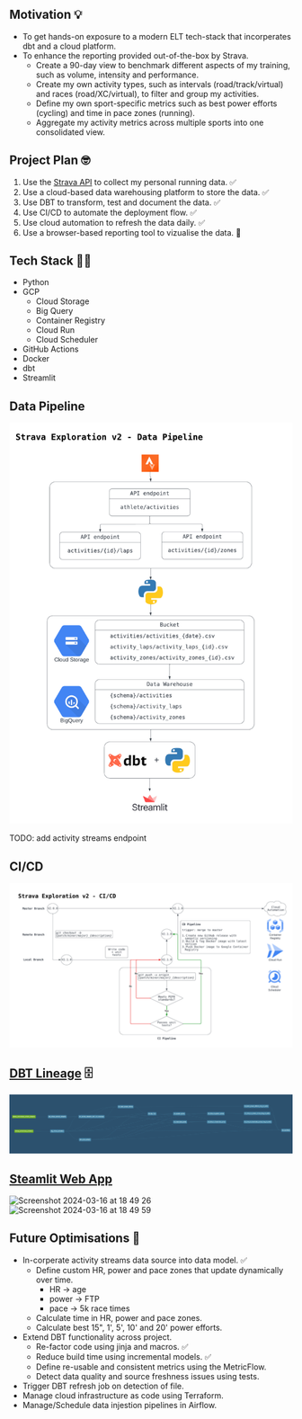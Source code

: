 ## Motivation 💡

- To get hands-on exposure to a modern ELT tech-stack that incorperates dbt and a cloud platform.
- To enhance the reporting provided out-of-the-box by Strava.
  - Create a 90-day view to benchmark different aspects of my training, such as volume, intensity and performance.
  - Create my own activity types, such as intervals (road/track/virtual) and races (road/XC/virtual), to filter and group my activities.
  - Define my own sport-specific metrics such as best power efforts (cycling) and time in pace zones (running).
  - Aggregate my activity metrics across multiple sports into one consolidated view.

## Project Plan 🤓

1. Use the [Strava API](https://developers.strava.com/docs/reference/) to collect my personal running data. ✅
2. Use a cloud-based data warehousing platform to store the data. ✅
3. Use DBT to transform, test and document the data. ✅
4. Use CI/CD to automate the deployment flow. ✅
5. Use cloud automation to refresh the data daily. ✅
6. Use a browser-based reporting tool to vizualise the data. 🚧 

## Tech Stack 👨‍💻

- Python 
- GCP
  -  Cloud Storage 
  -  Big Query 
  -  Container Registry 
  -  Cloud Run 
  -  Cloud Scheduler 
- GitHub Actions 
- Docker 
- dbt
- Streamlit 

## Data Pipeline

![](assets/Strava%20Exploration%20v2%20-%20Data%20Pipeline.png)

TODO: add activity streams endpoint

## CI/CD 

![](assets/Strava%20Exploration%20-%20CI_CD.png)

## [DBT Lineage](https://github.com/jackbustertann/dbt_bq_strava_exploration_v2) 🗄️

![](assets/strava_exploration_dbt_lineage.png)

## [Steamlit Web App](https://jackbustertann-strava-exploration-streamlit-app-app-xh16o5.streamlit.app/)

<img width="400" alt="Screenshot 2024-03-16 at 18 49 26" src="https://github.com/jackbustertann/strava_exploration_v2/assets/42582606/16341951-ccfb-4bb1-b43a-82962494f0df">

<img width="398" alt="Screenshot 2024-03-16 at 18 49 59" src="https://github.com/jackbustertann/strava_exploration_v2/assets/42582606/5bef1bf4-3bca-48bd-89ed-4e797d845c79">



## Future Optimisations 🚀

- In-corperate activity streams data source into data model. ✅
  - Define custom HR, power and pace zones that update dynamically over time.
    - HR -> age
    - power -> FTP
    - pace -> 5k race times
  - Calculate time in HR, power and pace zones.
  - Calculate best 15", 1', 5', 10' and 20' power efforts.
- Extend DBT functionality across project.
  - Re-factor code using jinja and macros. ✅
  - Reduce build time using incremental models. ✅
  - Define re-usable and consistent metrics using the MetricFlow.
  - Detect data quality and source freshness issues using tests.
- Trigger DBT refresh job on detection of file.
- Manage cloud infrastructure as code using Terraform.
- Manage/Schedule data injestion pipelines in Airflow.

